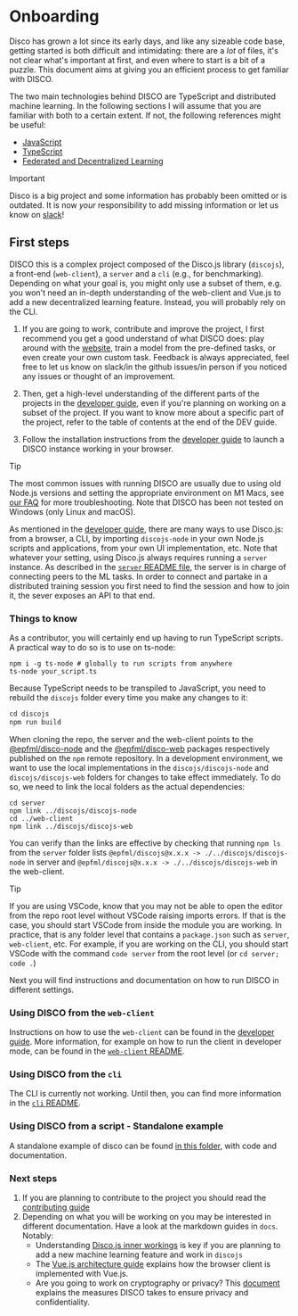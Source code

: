 # Onboarding

Disco has grown a lot since its early days, and like any sizeable code base, getting started is both
difficult and intimidating: there are a *lot* of files, it's not clear what's important at first, and even where to start 
is a bit of a puzzle. This document aims at giving you an efficient process to get familiar with DISCO.

The two main technologies behind DISCO are TypeScript and distributed machine learning. In the following sections I will assume that you are familiar 
with both to a certain extent. If not, the following references might be useful:

- [JavaScript](https://eloquentjavascript.net)
- [TypeScript](https://www.typescriptlang.org/docs/handbook/intro.html)
- [Federated and Decentralized Learning](https://arxiv.org/pdf/1912.04977)

> [!IMPORTANT]
> Disco is a big project and some information has probably been omitted or is outdated. It is now *your* responsibility to add missing information or let us know on [slack](https://join.slack.com/t/disco-decentralized/shared_invite/zt-fpsb7c9h-1M9hnbaSonZ7lAgJRTyNsw)!

## First steps

DISCO this is a complex project composed of the Disco.js library (`discojs`), a front-end (`web-client`),
a `server` and a `cli` (e.g., for benchmarking). Depending on what your goal is, you might only use a subset of them, e.g. you won't need an in-depth understanding of the web-client and Vue.js to add a new decentralized learning feature. Instead, you will probably rely on the CLI.

1. If you are going to work, contribute and improve the project, I first recommend you get a good understand of what DISCO does: play around with the [website](https://epfml.github.io/disco/#/), train a model from the pre-defined tasks, or even create your own custom task. Feedback is always appreciated, feel free to let us know on slack/in the github issues/in person if you noticed any issues or thought of an improvement.

2. Then, get a high-level understanding of the different parts of the projects in the [developer guide](../DEV.md), even if you're planning on working on a subset of the project. If you want to know more about a specific part of the project, refer to the table of contents at the end of the DEV guide.
   
3. Follow the installation instructions from the [developer guide](../DEV.md) to launch a DISCO instance working in your browser.

> [!TIP]
> The most common issues with running DISCO are usually due to using old Node.js versions and setting the appropriate environment on M1 Macs, see [our FAQ](./FAQ.md) for more troubleshooting. Note that DISCO has been not tested on Windows (only Linux and macOS).

As mentioned in the [developer guide](../DEV.md), there are many ways to use Disco.js: from a browser, a CLI, by importing `discojs-node` in your own Node.js scripts and applications, from your own UI implementation, etc. Note that whatever your setting, using Disco.js always requires running a `server` instance. As described in the [`server` README file](../server/REDME.md), the server is in charge of connecting peers to the ML tasks. In order to connect and partake in a distributed training session you first need to find the session and how to join it, the sever exposes an API to that end.

### Things to know

As a contributor, you will certainly end up having to run TypeScript scripts. A practical way to do so is to use on ts-node:
```
npm i -g ts-node # globally to run scripts from anywhere
ts-node your_script.ts
```

Because TypeScript needs to be transpiled to JavaScript, you need to rebuild the `discojs` folder every time you make any changes to it:
``` js
cd discojs
npm run build
```

When cloning the repo, the server and the web-client points to the [@epfml/disco-node](https://www.npmjs.com/package/@epfml/discojs-node) and the [@epfml/disco-web](https://www.npmjs.com/package/@epfml/discojs) packages respectively published on the `npm` remote repository. In a development environment, we want to use the local implementations in the `discojs/discojs-node` and `discojs/discojs-web` folders for changes to take effect immediately. To do so, we need to link the local folders as the actual dependencies:
```
cd server 
npm link ../discojs/discojs-node
cd ../web-client 
npm link ../discojs/discojs-web
```
You can verify than the links are effective by checking that running `npm ls` from the `server` folder lists `@epfml/discojs@x.x.x -> ./../discojs/discojs-node` in server and `@epfml/discojs@x.x.x -> ./../discojs/discojs-web` in the web-client.

> [!TIP]
> If you are using VSCode, know that you may not be able to open the editor from the repo root level without VSCode raising imports errors. If that is the case, you should start VSCode from inside the module you are working.
> In practice, that is any folder level that contains a `package.json` such as `server`, `web-client`, etc.
> For example, if you are working on the CLI, you should start VSCode with the command `code server` from the root level (or `cd server; code .`)

Next you will find instructions and documentation on how to run DISCO in different settings. 

### Using DISCO from the `web-client`

Instructions on how to use the `web-client` can be found in the [developer guide](../DEV.md#installation-guide). More information, for example on how to run the client in developer mode, can be found in the [`web-client` README](../web-client/README.md).

### Using DISCO from the `cli`

The CLI is currently not working. Until then, you can find more information in the [`cli` README](../cli/README.md).

### Using DISCO from a script - Standalone example

A standalone example of disco can be found [in this folder](./node_example), with code and documentation.

### Next steps

1. If you are planning to contribute to the project you should read the [contributing guide](./CONTRIBUTING.md)
2. Depending on what you will be working on you may be interested in different documentation. Have a look at the markdown guides in `docs`. Notably:
   * Understanding [Disco.js inner workings](./DISCOJS.md) is key if you are planning to add a new machine learning feature and work in `discojs`
   * The [Vue.js architecture guide](./VUEJS.md) explains how the browser client is implemented with Vue.js.
   * Are you going to work on cryptography or privacy? This [document](./PRIVACY.md) explains the measures DISCO takes to ensure privacy and confidentiality.
